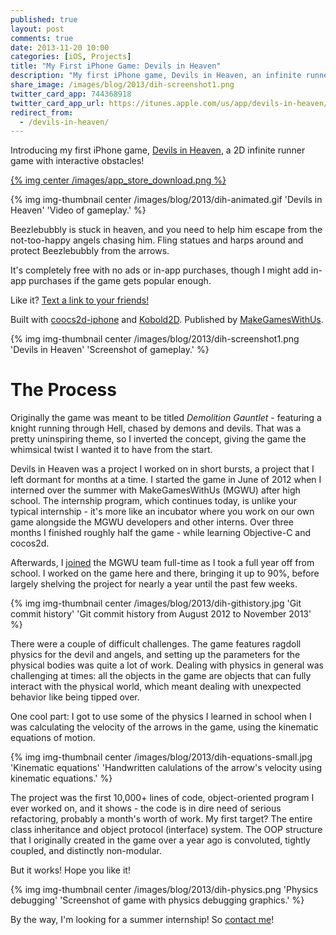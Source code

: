 ```yaml
---
published: true
layout: post
comments: true
date: 2013-11-20 10:00
categories: [iOS, Projects]
title: "My First iPhone Game: Devils in Heaven"
description: "My first iPhone game, Devils in Heaven, an infinite runner with physics obstacles."
share_image: /images/blog/2013/dih-screenshot1.png
twitter_card_app: 744368918
twitter_card_app_url: https://itunes.apple.com/us/app/devils-in-heaven/id744368918?mt=8&uo=4&at=10lpgg
redirect_from:
  - /devils-in-heaven/
---
```


Introducing my first iPhone game, [Devils in Heaven](https://itunes.apple.com/us/app/devils-in-heaven/id744368918?mt=8&uo=4&at=10lpgg), a 2D infinite runner game with interactive obstacles!

<!-- more -->

[{% img center /images/app_store_download.png %}](https://itunes.apple.com/us/app/devils-in-heaven/id744368918?mt=8&uo=4&at=10lpgg)

{% img img-thumbnail center /images/blog/2013/dih-animated.gif 'Devils in Heaven' 'Video of gameplay.' %}

Beezlebubbly is stuck in heaven, and you need to help him escape from the not-too-happy angels chasing him. Fling statues and harps around and protect Beezlebubbly from the arrows.

It's completely free with no ads or in-app purchases, though I might add in-app purchases if the game gets popular enough.

Like it? [Text a link to your friends!](https://www.makegameswith.us/games/devils-in-heaven/)

Built with [coocs2d-iphone](http://www.cocos2d-iphone.org/) and [Kobold2D](http://www.kobold2d.com/display/KKSITE/Home). Published by [MakeGamesWithUs](https://www.makegameswith.us/).

{% img img-thumbnail center /images/blog/2013/dih-screenshot1.png 'Devils in Heaven' 'Screenshot of gameplay.' %}

# The Process

Originally the game was meant to be titled *Demolition Gauntlet* - featuring a knight running through Hell, chased by demons and devils. That was a pretty uninspiring theme, so I inverted the concept, giving the game the whimsical twist I wanted it to have from the start.

Devils in Heaven was a project I worked on in short bursts, a project that I left dormant for months at a time. I started the game in June of 2012 when I interned over the summer with MakeGamesWithUs (MGWU) after high school. The internship program, which continues today, is unlike your typical internship - it's more like an incubator where you work on our own game alongside the MGWU developers and other interns. Over three months I finished roughly half the game - while learning Objective-C and cocos2d.

Afterwards, I [joined](/about) the MGWU team full-time as I took a full year off from school. I worked on the game here and there, bringing it up to 90%, before largely shelving the project for nearly a year until the past few weeks.

{% img img-thumbnail center /images/blog/2013/dih-githistory.jpg 'Git commit history' 'Git commit history from August 2012 to November 2013' %}

There were a couple of difficult challenges. The game features ragdoll physics for the devil and angels, and setting up the parameters for the physical bodies was quite a lot of work. Dealing with physics in general was challenging at times: all the objects in the game are objects that can fully interact with the physical world, which meant dealing with unexpected behavior like being tipped over.

One cool part: I got to use some of the physics I learned in school when I was calculating the velocity of the arrows in the game, using the kinematic equations of motion.

{% img img-thumbnail center /images/blog/2013/dih-equations-small.jpg 'Kinematic equations' 'Handwritten calulations of the arrow's velocity using kinematic equations.' %}

The project was the first 10,000+ lines of code, object-oriented program I ever worked on, and it shows - the code is in dire need of serious refactoring, probably a month's worth of work. My first target? The entire class inheritance and object protocol (interface) system. The OOP structure that I originally created in the game over a year ago is convoluted, tightly coupled, and distinctly non-modular.

But it works! Hope you like it!

{% img img-thumbnail center /images/blog/2013/dih-physics.png 'Physics debugging' 'Screenshot of game with physics debugging graphics.' %}

By the way, I'm looking for a summer internship! So <a href="#" data-toggle="modal" data-target=".contact-modal">contact me</a>!

